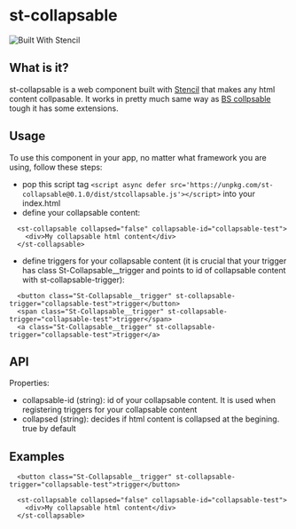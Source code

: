 # st-collapsable

![Built With Stencil](https://img.shields.io/badge/-Built%20With%20Stencil-16161d.svg?logo=data%3Aimage%2Fsvg%2Bxml%3Bbase64%2CPD94bWwgdmVyc2lvbj0iMS4wIiBlbmNvZGluZz0idXRmLTgiPz4KPCEtLSBHZW5lcmF0b3I6IEFkb2JlIElsbHVzdHJhdG9yIDE5LjIuMSwgU1ZHIEV4cG9ydCBQbHVnLUluIC4gU1ZHIFZlcnNpb246IDYuMDAgQnVpbGQgMCkgIC0tPgo8c3ZnIHZlcnNpb249IjEuMSIgaWQ9IkxheWVyXzEiIHhtbG5zPSJodHRwOi8vd3d3LnczLm9yZy8yMDAwL3N2ZyIgeG1sbnM6eGxpbms9Imh0dHA6Ly93d3cudzMub3JnLzE5OTkveGxpbmsiIHg9IjBweCIgeT0iMHB4IgoJIHZpZXdCb3g9IjAgMCA1MTIgNTEyIiBzdHlsZT0iZW5hYmxlLWJhY2tncm91bmQ6bmV3IDAgMCA1MTIgNTEyOyIgeG1sOnNwYWNlPSJwcmVzZXJ2ZSI%2BCjxzdHlsZSB0eXBlPSJ0ZXh0L2NzcyI%2BCgkuc3Qwe2ZpbGw6I0ZGRkZGRjt9Cjwvc3R5bGU%2BCjxwYXRoIGNsYXNzPSJzdDAiIGQ9Ik00MjQuNywzNzMuOWMwLDM3LjYtNTUuMSw2OC42LTkyLjcsNjguNkgxODAuNGMtMzcuOSwwLTkyLjctMzAuNy05Mi43LTY4LjZ2LTMuNmgzMzYuOVYzNzMuOXoiLz4KPHBhdGggY2xhc3M9InN0MCIgZD0iTTQyNC43LDI5Mi4xSDE4MC40Yy0zNy42LDAtOTIuNy0zMS05Mi43LTY4LjZ2LTMuNkgzMzJjMzcuNiwwLDkyLjcsMzEsOTIuNyw2OC42VjI5Mi4xeiIvPgo8cGF0aCBjbGFzcz0ic3QwIiBkPSJNNDI0LjcsMTQxLjdIODcuN3YtMy42YzAtMzcuNiw1NC44LTY4LjYsOTIuNy02OC42SDMzMmMzNy45LDAsOTIuNywzMC43LDkyLjcsNjguNlYxNDEuN3oiLz4KPC9zdmc%2BCg%3D%3D&colorA=16161d&style=flat-square)


## What is it?
st-collapsable is a web component built with [Stencil](https://stenciljs.com/) that makes any html content collpasable. It works in pretty much same way as [BS collpsable](https://www.w3schools.com/bootstrap/bootstrap_collapse.asp) tough it has some extensions.  


## Usage
To use this component in your app, no matter what framework you are using, follow these steps:

- pop this script tag `<script async defer src='https://unpkg.com/st-collapsable@0.1.0/dist/stcollapsable.js'></script>` into your index.html
- define your collapsable content:
``` 
  <st-collapsable collapsed="false" collapsable-id="collapsable-test">
    <div>My collapsable html content</div>
  </st-collapsable>
```
- define triggers for your collapsable content (it is crucial that your trigger has class St-Collapsable__trigger and points to id of collapsable content with st-collapsable-trigger):
``` 
  <button class="St-Collapsable__trigger" st-collapsable-trigger="collapsable-test">trigger</button>
  <span class="St-Collapsable__trigger" st-collapsable-trigger="collapsable-test">trigger</span>
  <a class="St-Collapsable__trigger" st-collapsable-trigger="collapsable-test">trigger</a>
```   

## API
Properties:

- collapsable-id (string): id of your collapsable content. It is used when registering triggers for your collapsable content
- collapsed (string): decides if html content is collapsed at the begining. true by default

## Examples

``` 
  <button class="St-Collapsable__trigger" st-collapsable-trigger="collapsable-test">trigger</button>

  <st-collapsable collapsed="false" collapsable-id="collapsable-test">
    <div>My collapsable html content</div>
  </st-collapsable>

```
